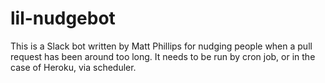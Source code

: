 lil-nudgebot
============

This is a Slack bot written by Matt Phillips for nudging people when a
pull request has been around too long.  It needs to be run by cron
job, or in the case of Heroku, via scheduler.